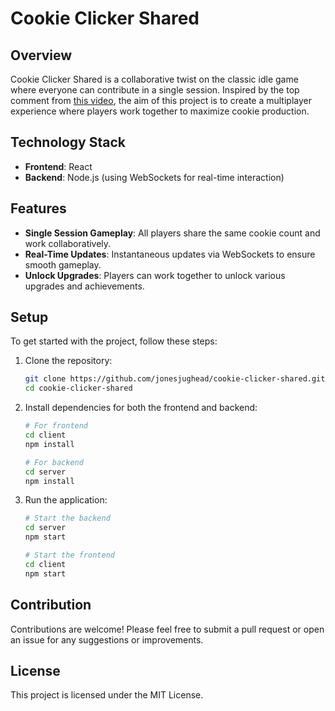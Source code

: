 # Cookie Clicker Shared

## Overview

Cookie Clicker Shared is a collaborative twist on the classic idle game where everyone can contribute in a single session. Inspired by the top comment from [this video](https://www.youtube.com/watch?v=8pGyUW_UTJ0), the aim of this project is to create a multiplayer experience where players work together to maximize cookie production.

## Technology Stack

- **Frontend**: React
- **Backend**: Node.js (using WebSockets for real-time interaction)

## Features

- **Single Session Gameplay**: All players share the same cookie count and work collaboratively.
- **Real-Time Updates**: Instantaneous updates via WebSockets to ensure smooth gameplay.
- **Unlock Upgrades**: Players can work together to unlock various upgrades and achievements.

## Setup

To get started with the project, follow these steps:

1. Clone the repository:
   ```bash
   git clone https://github.com/jonesjughead/cookie-clicker-shared.git
   cd cookie-clicker-shared
   ```

2. Install dependencies for both the frontend and backend:
   ```bash
   # For frontend
   cd client
   npm install

   # For backend
   cd server
   npm install
   ```

3. Run the application:
   ```bash
   # Start the backend
   cd server
   npm start

   # Start the frontend
   cd client
   npm start
   ```

## Contribution

Contributions are welcome! Please feel free to submit a pull request or open an issue for any suggestions or improvements.

## License

This project is licensed under the MIT License.
